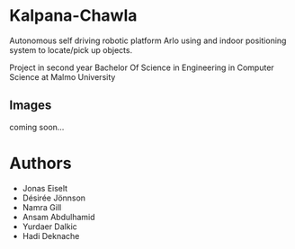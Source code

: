 # Kalpana-Chawla
Autonomous self driving robotic platform Arlo using and indoor positioning system to locate/pick up objects.

Project in second year Bachelor Of Science in Engineering in Computer Science at Malmo University

## Images
coming soon...

# Authors
*  Jonas Eiselt
*  Désirée Jönnson
*  Namra Gill
*  Ansam Abdulhamid
*  Yurdaer Dalkic
*  Hadi Deknache
